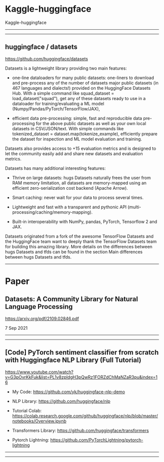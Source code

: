 # Kaggle-huggingface
Kaggle-huggingface



-------
-------

## huggingface / datasets
https://github.com/huggingface/datasets

Datasets is a lightweight library providing two main features:

- one-line dataloaders for many public datasets: one-liners to download and pre-process any of the number of datasets major public datasets (in 467 languages and dialects!) provided on the HuggingFace Datasets Hub. With a simple command like squad_dataset = load_dataset("squad"), get any of these datasets ready to use in a dataloader for training/evaluating a ML model (Numpy/Pandas/PyTorch/TensorFlow/JAX),

- efficient data pre-processing: simple, fast and reproducible data pre-processing for the above public datasets as well as your own local datasets in CSV/JSON/text. With simple commands like tokenized_dataset = dataset.map(tokenize_example), efficiently prepare the dataset for inspection and ML model evaluation and training.


Datasets also provides access to +15 evaluation metrics and is designed to let the community easily add and share new datasets and evaluation metrics.

Datasets has many additional interesting features:

- Thrive on large datasets: hugs Datasets naturally frees the user from RAM memory limitation, all datasets are memory-mapped using an efficient zero-serialization cost backend (Apache Arrow).

- Smart caching: never wait for your data to process several times.

- Lightweight and fast with a transparent and pythonic API (multi-processing/caching/memory-mapping).

- Built-in interoperability with NumPy, pandas, PyTorch, Tensorflow 2 and JAX.

Datasets originated from a fork of the awesome TensorFlow Datasets and the HuggingFace team want to deeply thank the TensorFlow Datasets team for building this amazing library. More details on the differences between hugs Datasets and tfds can be found in the section Main differences between hugs Datasets and tfds.


-------

# Paper 

## Datasets: A Community Library for Natural Language Processing
https://arxiv.org/pdf/2109.02846.pdf

7 Sep 2021


-------
-------

## [Code] PyTorch sentiment classifier from scratch with Huggingface NLP Library (Full Tutorial)
https://www.youtube.com/watch?v=G3pOvrKkFuk&list=PL1v8zpldgH3pQwRz1FORZdChMaNZaR3pu&index=16


- My Code: https://github.com/yk/huggingface-nlp-demo

- NLP Library: https://github.com/huggingface/nlp

- Tutorial Colab: https://colab.research.google.com/github/huggingface/nlp/blob/master/notebooks/Overview.ipynb

- Transformers Library: https://github.com/huggingface/transformers

- Pytorch Lightning: https://github.com/PyTorchLightning/pytorch-lightning






-------
-------





